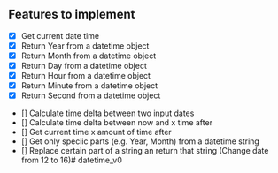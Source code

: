 ## Features to implement  
- [x] Get current date time 
- [x] Return Year from a datetime object
- [x] Return Month from a datetime object
- [x] Return Day from a datetime object
- [x] Return Hour from a datetime object
- [x] Return Minute from a datetime object
- [x] Return Second from a datetime object
- [] Calculate time delta between two input dates
- [] Calculate time delta between now and x time after
- [] Get current time x amount of time after
- [] Get only speciic parts (e.g. Year, Month) from a datetime string
- [] Replace certain part of a string an return that string (Change date from 12 to 16)# datetime_v0

